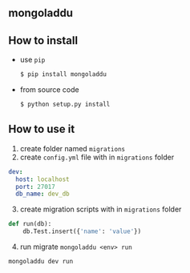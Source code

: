 mongoladdu
----------

## How to install

* use `pip`

    ```bash
    $ pip install mongoladdu
    ```

* from source code

    ```bash
    $ python setup.py install
    ```

## How to use it

1. create folder named `migrations`
2. create `config.yml` file with in `migrations` folder

```yml
dev:
  host: localhost
  port: 27017
  db_name: dev_db
```

3. create migration scripts with in `migrations` folder

```python
def run(db):
    db.Test.insert({'name': 'value'})
```

4. run migrate `mongoladdu <env> run`

```console
mongoladdu dev run
```


